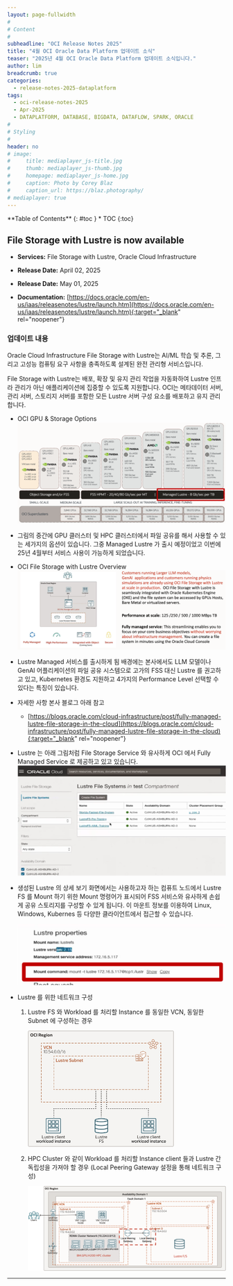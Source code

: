 ```yaml
---
layout: page-fullwidth
#
# Content
#
subheadline: "OCI Release Notes 2025"
title: "4월 OCI Oracle Data Platform 업데이트 소식"
teaser: "2025년 4월 OCI Oracle Data Platform 업데이트 소식입니다."
author: lim
breadcrumb: true
categories:
  - release-notes-2025-dataplatform
tags:
  - oci-release-notes-2025
  - Apr-2025
  - DATAPLATFORM, DATABASE, BIGDATA, DATAFLOW, SPARK, ORACLE
#
# Styling
#
header: no
# image:
#     title: mediaplayer_js-title.jpg
#     thumb: mediaplayer_js-thumb.jpg
#     homepage: mediaplayer_js-home.jpg
#     caption: Photo by Corey Blaz
#     caption_url: https://blaz.photography/
# mediaplayer: true
---
```


<div class="panel radius" markdown="1">
**Table of Contents**
{: #toc }
*  TOC
{:toc}
</div>

## File Storage with Lustre is now available
* **Services:**  File Storage with Lustre, Oracle Cloud Infrastructure
* **Release Date:** April 02, 2025
* **Release Date:** May 01, 2025

* **Documentation:** [https://docs.oracle.com/en-us/iaas/releasenotes/lustre/launch.htm](https://docs.oracle.com/en-us/iaas/releasenotes/lustre/launch.htm){:target="_blank" rel="noopener"}

### 업데이트 내용

Oracle Cloud Infrastructure File Storage with Lustre는 AI/ML 학습 및 추론, 그리고 고성능 컴퓨팅 요구 사항을 충족하도록 설계된 완전 관리형 서비스입니다.

File Storage with Lustre는 배포, 확장 및 유지 관리 작업을 자동화하여 Lustre 인프라 관리가 아닌 애플리케이션에 집중할 수 있도록 지원합니다. OCI는 메타데이터 서버, 관리 서버, 스토리지 서버를 포함한 모든 Lustre 서버 구성 요소를 배포하고 유지 관리합니다.

- OCI GPU & Storage Options
  ![HPCStorage](/assets/img/dataplatform/2025/release_note/202505/oci_gpu_storage_options.png)

- 그림의 중간에 GPU 클러스터 및 HPC 클러스터에서 파일 공유를 해서 사용할 수 있는 세가지의 옵션이 있습니다. 그중 Managed Lustre 가 출시 예정이었고 이번에 25년 4월부터 서비스 사용이 가능하게 되었습니다.

- OCI File Storage with Lustre Overview
  ![LustreOverview](/assets/img/dataplatform/2025/release_note/202505/oci_lustre_fs_overview_01.png)

- Lustre Managed 서비스를 출시하게 됨 배경에는 본사에서도 LLM 모델이나 GenAI 어플리케이션의 파일 공유 시스템으로 고가의 FSS 대신 Lustre 를 권고하고 있고, Kubernetes 환경도 지원하고 4가지의 Performance Level 선택할 수 있다는 특징이 있습니다.

- 자세한 사항 본사 블로그 아래 참고 
  - [https://blogs.oracle.com/cloud-infrastructure/post/fully-managed-lustre-file-storage-in-the-cloud](https://blogs.oracle.com/cloud-infrastructure/post/fully-managed-lustre-file-storage-in-the-cloud){:target="_blank" rel="noopener"}

- Lustre 는 아래 그림처럼 File Storage Service 와 유사하게 OCI 에서 Fully Managed Service 로 제공하고 있고 있습니다.
  ![LustreFS](/assets/img/dataplatform/2025/release_note/202505/oci_lustre_fs_managed_svc_01.png)

- 생성된 Lustre 의 상세 보기 화면에서는 사용하고자 하는 컴퓨트 노드에서 Lustre FS 를 Mount 하기 위한 Mount 명령어가 표시되어 FSS 서비스와 유사하게 손쉽게 공유 스토리지를 구성할 수 있게 됩니다. 이 마운트 정보를 이용하여 Linux, Windows, Kubernes 등 다양한 클라이언트에서 접근할 수 있습니다.

  ![LustreFSMount](/assets/img/dataplatform/2025/release_note/202505/oci_lustre_fs_managed_svc_02.png)

- Lustre 를 위한 네트워크 구성
  1. Lustre FS 와 Workload 를 처리할 Instance 를 동일한 VCN, 동일한 Subnet 에 구성하는 경우

      ![LustreFSConn](/assets/img/dataplatform/2025/release_note/202505/oci_lustre_fs_connectivity_01.png)

  2. HPC Cluster 와 같이 Workload 를 처리할 Instance client 들과 Lustre 간 독립성을 가져야 할 경우 (Local Peering Gateway 설정을 통해 네트워크 구성)

      ![LustreFSConn](/assets/img/dataplatform/2025/release_note/202505/oci_lustre_fs_connectivity_02.png)  


---